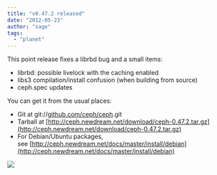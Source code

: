 ```yaml
---
title: "v0.47.2 released"
date: "2012-05-23"
author: "sage"
tags: 
  - "planet"
---
```


This point release fixes a librbd bug and a small items:

- librbd: possible livelock with the caching enabled
- libs3 compilation/install confusion (when building from source)
- ceph.spec updates

You can get it from the usual places:

- Git at git://[github.com/ceph/ceph](http://github.com/ceph/ceph).git
- Tarball at [http://ceph.newdream.net/download/ceph-0.47.2.tar.gz](http://ceph.newdream.net/download/ceph-0.47.2.tar.gz)
- For Debian/Ubuntu packages, see [http://ceph.newdream.net/docs/master/install/debian](http://ceph.newdream.net/docs/master/install/debian)

![](http://track.hubspot.com/__ptq.gif?a=268973&k=14&bu=http://ceph.com&r=http://ceph.com/releases/v0-47-2-released/&bvt=rss&p=wordpress)
